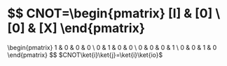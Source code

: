 $$
CNOT=\begin{pmatrix}
[I] & [0] \\
[0] & [X]
\end{pmatrix}
=
\begin{pmatrix}
1 & 0 & 0 & 0 \\
0 & 1 & 0 & 0 \\
0 & 0 & 0 & 1 \\
0 & 0 & 1 & 0
\end{pmatrix}
$$
$CNOT\ket{i}\ket{j}=\ket{i}\ket{io}$